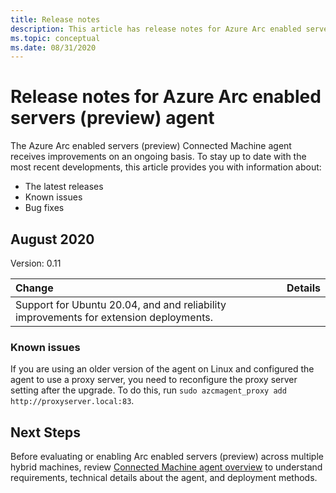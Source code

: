 ```yaml
---
title: Release notes
description: This article has release notes for Azure Arc enabled servers (preview) agent. For many of the summarized issues there are links to additional details.
ms.topic: conceptual
ms.date: 08/31/2020
---
```


# Release notes for Azure Arc enabled servers (preview) agent

The Azure Arc enabled servers (preview) Connected Machine agent receives improvements on an ongoing basis. To stay up to date with the most recent developments, this article provides you with information about:

- The latest releases
- Known issues
- Bug fixes

## August 2020

Version: 0.11

| Change | Details |
| :----- | :------ |
| Support for Ubuntu 20.04, and and reliability improvements for extension deployments. |

### Known issues

If you are using an older version of the agent on Linux and configured the agent to use a proxy server, you need to reconfigure the proxy server setting after the upgrade. To do this, run `sudo azcmagent_proxy add http://proxyserver.local:83`.

## Next Steps

Before evaluating or enabling Arc enabled servers (preview) across multiple hybrid machines, review [Connected Machine agent overview](agent-overview.md) to understand requirements, technical details about the agent, and deployment methods.